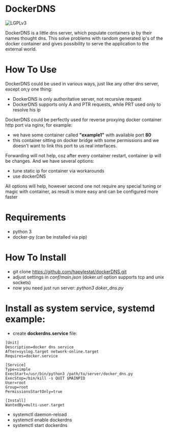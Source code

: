 # DockerDNS  

![LGPLv3][logo]

DockerDNS is a little dns server, which populate containers ip by their names thought dns. This 
solve problems with random generated ip's of the docker container and gives possibility to serve the application
to the external world.


# How To Use

DockerDNS could be used in various ways, just like any other dns server, except on;y one thing:
  - DockerDNS is only authoritative server, not recursive request
  - DockerDNS supports only A and PTR requests, while PRT used only to resolve his ip
  
DockerDNS could be perfectly used for reverse proxying docker container http port via nginx, for example:
 - we have some container called **"example1"** with available port **80**
 - this container sitting on docker bridge with some permissions and we doesn't want to link this port to us real interfaces.
 
 Forwarding will not help, coz after every container restart, container ip will be changes. And we have several options:
 - tune static ip for container via workarounds
 - use dockerDNS
 
 All options will help, however second one not require any special tuning or magic with container, as result is more easy and can be configured more faster
 
# Requirements
 - python 3
 - docker-py (can be installed via pip)
 
# How To Install
  - git clone https://github.com/hapylestat/dockerDNS.git
  - adjust settings in *conf/main.json* (doker.url option supports tcp and unix sockets)
  - now you need just run server: *python3 doker_dns.py*
  
# Install as system service, systemd example:
- create **dockerdns.service** file:
```
[Unit]
Description=docker dns service
After=syslog.target network-online.target
Requires=docker.service

[Service]
Type=simple
ExecStart=/usr/bin/python3 /path/to/server/docker_dns.py
ExecStop=/bin/kill -s QUIT $MAINPID
User=root
Group=root
PermissionsStartOnly=true

[Install]
WantedBy=multi-user.target
```
- systemctl daemon-reload
- systemctl enable dockerdns
- systemctl start dockerdns 


[logo]: http://www.gnu.org/graphics/lgplv3-147x51.png